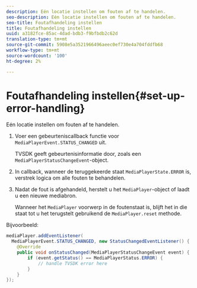 ```yaml
---
description: Eén locatie instellen om fouten af te handelen.
seo-description: Eén locatie instellen om fouten af te handelen.
seo-title: Foutafhandeling instellen
title: Foutafhandeling instellen
uuid: a3182fce-85ac-4dad-bdb3-f9bfbdb2c62d
translation-type: tm+mt
source-git-commit: 5908e5a3521966496aeec0ef730e4a704fddfb68
workflow-type: tm+mt
source-wordcount: '100'
ht-degree: 2%

---
```



# Foutafhandeling instellen{#set-up-error-handling}

Eén locatie instellen om fouten af te handelen.

1. Voer een gebeurteniscallback functie voor `MediaPlayerEvent.STATUS_CHANGED` uit.

   TVSDK geeft gebeurtenisinformatie door, zoals een `MediaPlayerStatusChangeEvent`-object.
1. In callback, wanneer de teruggekeerde staat `MediaPlayerState.ERROR` is, verstrek logica om alle fouten te behandelen.
1. Nadat de fout is afgehandeld, herstelt u het `MediaPlayer`-object of laadt u een nieuwe mediabron.

   Wanneer het `MediaPlayer` voorwerp in de foutenstaat is, blijft het in die staat tot u het terugstelt gebruikend de `MediaPlayer.reset` methode.

<!--<a id="example_49FF225E92EA494AA06B2E5F26101F4C"></a>-->

Bijvoorbeeld:

```java
mediaPlayer.addEventListener( 
  MediaPlayerEvent.STATUS_CHANGED, new StatusChangedEventListener() { 
    @Override 
    public void onStatusChanged(MediaPlayerStatusChangeEvent event) { 
        if (event.getStatus() == MediaPlayerStatus.ERROR) { 
            // handle TVSDK error here 
        } 
    } 
});
```

